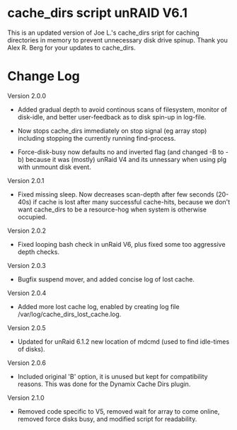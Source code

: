 cache_dirs script unRAID V6.1
=============================

This is an updated version of Joe L.'s cache_dirs sript for caching directories in memory to prevent unnecessary disk drive spinup.  Thank you Alex R. Berg for your updates to cache_dirs.

Change Log
==========
Version 2.0.0
- Added gradual depth to avoid continous scans of filesystem, monitor of disk-idle, and better user-feedback as to disk spin-up in log-file.

- Now stops cache_dirs immediately on stop signal (eg array stop) including stopping the currently running find-process.

- Force-disk-busy now defaults no and inverted flag (and changed -B to -b) because it was (mostly) unRaid V4 and its unnessary when using plg with unmount disk event.


Version 2.0.1
- Fixed missing sleep. Now decreases scan-depth after few seconds (20-40s) if cache is lost after many successful cache-hits, because we don't want cache_dirs to be a resource-hog when system is otherwise occupied.


Version 2.0.2
- Fixed looping bash check in unRaid V6, plus fixed some too aggressive depth checks.


Version 2.0.3
- Bugfix suspend mover, and added concise log of lost cache.


Version 2.0.4
- Added more lost cache log, enabled by creating log file /var/log/cache_dirs_lost_cache.log.


Version 2.0.5
- Updated for unRaid 6.1.2 new location of mdcmd (used to find idle-times of disks).


Version 2.0.6
- Included original 'B' option, it is unused but kept for compatibility reasons.  This was done for the Dynamix Cache Dirs plugin.

Version 2.1.0
- Removed code specific to V5, removed wait for array to come online, removed force disks busy, and modified script for readability.
